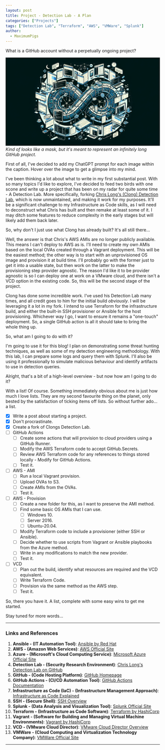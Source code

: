 ```yaml
---
layout: post
title: Project - Detection Lab - A Plan
categories: ["Projects"]
tags: ["Detection Lab", "Terraform", "AWS", "VMWare", "Splunk"]
author:
  - MaximumPigs
---
```


What is a GitHub account without a perpetually ongoing project?

![Infinite Project](/assets/images/infinite_github.webp "Please make me a picture that embodies a never-ending GitHub project. Do not include any words on the picture. Make sure it will look good against a black background and make it 1024wx512h pixels in size.")  
*Kind of looks like a mask, but it's meant to represent an infinitely long GitHub project.*

First of all, I've decided to add my ChatGPT prompt for each image within the caption. Hover over the image to get a glimpse into my mind.

I've been thinking a lot about what to write in my first substantial post. With so many topics I'd like to explore, I've decided to feed two birds with one scone and write up a project that has been on my radar for quite some time - A Detection Lab. More specifically, forking [Chris Long's (Clong) Detection Lab](https://https://github.com/clong/DetectionLab), which is now unmaintained, and making it work for my purposes. It'll be a significant challenge to my Infrastructure as Code skills, as I will need to deconstruct what Chris has built and then remake at least some of it. I may ditch some features to reduce complexity in the early stages but will likely add them back later.

So, why don't I just use what Clong has already built? It's all still there...

Well, the answer is that Chris's AWS AMIs are no longer publicly available. This means I can't deploy to AWS as is. I'll need to create my own AMIs based on the local OVAs created through a Vagrant deployment. This will be the easiest method; the other way is to start with an unprovisioned OS image and provision it at build time. I'll probably go with the former just to get it into a usable state, but then work on the latter to make the provisioning step provider agnostic. The reason I'd like it to be provider agnostic is so I can deploy one at work on a VMware cloud, and there isn't a VCD option in the existing code. So, this will be the second stage of the project.

Clong has done some incredible work. I've used his Detection Lab many times, and all credit goes to him for the initial build *obviously*. I will be leveraging it a lot in my fork. I intend to use Terraform for the infrastructure build, and either the built-in SSH provisioner or Ansible for the host provisioning. Whichever way I go, I want to ensure it remains a "one-touch" deployment. So, a single GitHub action is all it should take to bring the whole thing up.

So, what am I going to do with it?

I'm going to use it for this blog! I plan on demonstrating some threat hunting techniques, as well as some of my detection engineering methodology. With this lab, I can prepare some logs and query them with Splunk. I'll also be using it professionally to simulate malicious behaviour and identify artifacts to use in detection queries.

Alright, that's a bit of a high-level overview - but now how am I going to do it?

With a list! Of course. Something immediately obvious about me is just how much I love lists. They are my second favourite thing on the planet, only bested by the satisfaction of ticking items off lists. So without further ado... a list.

- [X] Write a post about starting a project.
- [X] Don't procrastinate.
- [X] Create a fork of Clongs Detection Lab.
- [ ] GitHub Actions
  - [ ] Create some actions that will provision to cloud providers using a GitHub Runner.
  - [ ] Modify the AWS Terraform code to accept GitHub.Secrets.
  - [ ] Review AWS Terraform code for any references to things stored locally - Modify for GitHub Actions.
  - [ ] Test it.
- [ ] AWS - AMI
  - [ ] Run a local Vagrant provision.
  - [ ] Upload OVAs to S3.
  - [ ] Create AMIs from the OVAs.
  - [ ] Test it.
- [ ] AWS - Provision
  - [ ] Create a new folder for this, as I want to preserve the AMI method.
  - [ ] Find some basic OS AMIs that I can use.
      - [ ] Windows 10.
      - [ ] Server 2016.
      - [ ] Ubuntu-20.04.
  - [ ] Modify Terraform code to include a provisioner (either SSH or Ansible).
  - [ ] Decide whether to use scripts from Vagrant or Ansible playbooks from the Azure method.
  - [ ] Write in any modifications to match the new provider.
  - [ ] Test it.
- [ ] VCD
  - [ ] Plan out the build, identify what resources are required and the VCD equivalent.
  - [ ] Write Terraform Code.
  - [ ] Provision via the same method as the AWS step.
  - [ ] Test it.

So, there you have it. A list, complete with some easy wins to get me started.

Stay tuned for more words...

---

### Links and References

1. **Ansible - (IT Automation Tool)**: [Ansible by Red Hat](https://www.ansible.com/)
2. **AWS - (Amazon Web Services)**: [AWS Official Site](https://aws.amazon.com/)
3. **Azure - (Microsoft's Cloud Computing Service)**: [Microsoft Azure Official Site](https://azure.microsoft.com/)
4. **Detection Lab - (Security Research Environment)**: [Chris Long's Detection Lab on GitHub](https://github.com/clong/DetectionLab)
5. **GitHub - (Code Hosting Platform)**: [GitHub Homepage](https://github.com/)
6. **GitHub Actions - (CI/CD Automation Tool)**: [GitHub Actions Documentation](https://docs.github.com/en/actions)
7. **Infrastructure as Code (IaC) - (Infrastructure Management Approach)**: [Infrastructure as Code Explained](https://www.ibm.com/cloud/learn/infrastructure-as-code)
8. **SSH - (Secure Shell)**: [SSH Overview](https://www.ssh.com/academy/ssh)
9. **Splunk - (Data Analysis and Visualization Tool)**: [Splunk Official Site](https://www.splunk.com/)
10. **Terraform - (Infrastructure as Code Software)**: [Terraform by HashiCorp](https://www.terraform.io/)
11. **Vagrant - (Software for Building and Managing Virtual Machine Environments)**: [Vagrant by HashiCorp](https://www.vagrantup.com/)
12. **VCD - (VMware Cloud Director)**: [VMware Cloud Director Overview](https://www.vmware.com/products/cloud-director.html)
13. **VMWare - (Cloud Computing and Virtualization Technology Company)**: [VMWare Official Site](https://www.vmware.com/)

---